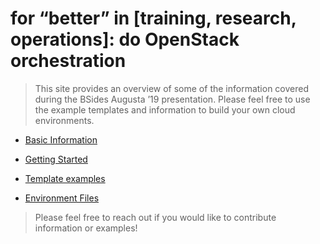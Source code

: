 for “better” in [training, research, operations]: do OpenStack orchestration
============================================================================

>   This site provides an overview of some of the information covered during the
>   BSides Augusta ’19 presentation. Please feel free to use the example
>   templates and information to build your own cloud environments.

-   [Basic Information](BASIC_INFO.md)

-   [Getting Started](GETTING_STARTED.md)

-   [Template examples](heat/Templates)

-   [Environment Files](heat/Environments)

>   Please feel free to reach out if you would like to contribute information or
>   examples!
